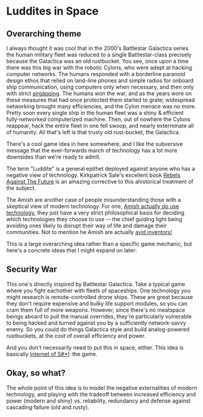 # Luddites in Space

## Overarching theme

I always thought it was cool that in the 2000's Battlestar Galactica series the 
human military fleet was reduced to a single Battlestar-class precisely because
the Galactica was an old rustbucket. You see, once upon a time there was this
big war with the robotic Cylons, who were adept at hacking computer networks.
The humans responded with a borderline paranoid design ethos that relied on 
land-line phones and simple radios for onboard ship communication, using 
computers only when necessary, and then only with strict 
[airgapping](https://en.wikipedia.org/wiki/Air_gap_%28networking%29). The humans
won the war, and as the years wore on these measures that had once protected 
them started to grate; widespread networking brought many efficiencies, and the
Cylon menace was no more. Pretty soon every single ship in the human fleet was
a shiny & efficient fully-networked computerized machine. Then, out of nowhere
the Cylons reappear, hack the entire fleet in one fell swoop, and nearly 
exterminate all of humanity. All that's left is that trusty old rust-bucket, the 
Galactica.

There's a cool game idea in here somewhere, and I like the subversive message
that the ever-forwards march of technology has a lot more downsides than we're
ready to admit.

The term "Luddite" is a general epithet deployed against anyone who has a 
negative view of technology. Kirkpatrick Sale's excellent book [Rebels Against 
The Future](https://www.amazon.com/Rebels-Against-Future-Industrial-Revolution/dp/0201407183) 
is an amazing corrective to this ahistorical treatment of the subject.

The Amish are another case of people misunderstanding those with a skeptical 
view of modern technology. For one, [Amish actually do use technology](https://amishamerica.com/do-amish-use-technology/),
they just have a very strict philosophical basis for deciding which technologies
they choose to use -- the chief guiding light being avoiding ones likely to 
disrupt their way of life and damage their communities. Not to mention he Amish 
are actually [avid inventors!](https://www.dailymail.co.uk/news/article-2366217/Gas-powered-lamps-steam-powered-ice-cream-makers--The-ingenious-solutions-Amish-use-bring-modern-technology-lives.html)

This is a large overarching idea rather than a specific game mechanic, but 
here's a concrete ideas that I might expand on later:

## Security War

This one's directly inspired by Battlestar Galactica. Take a typical game where 
you fight eachother with fleets of spaceships. One technology you might research
is remote-controlled drone ships. These are great because they don't require
expensive and bulky life support modules, so you can cram them full of more 
weapons. However, since there's no meatspace beings aboard to pull the manual
overrides, they're particularly vulnerable to being hacked and turned against 
you by a sufficiently network-savvy enemy. So you could do things Galactica 
style and build analog-powered rustbuckets, at the cost of overall efficiency
and power.

And you don't necessarily need to put this in space, either. This idea is 
basically [Internet of S#*!](https://twitter.com/internetofshit): the game.

## Okay, so what?

The whole point of this idea is to model the negative externalities of modern 
technology, and playing with the tradeoff between increased efficiency and power 
(modern and shiny) vs. reliability, redundancy and defense against cascading 
failure (old and rusty).